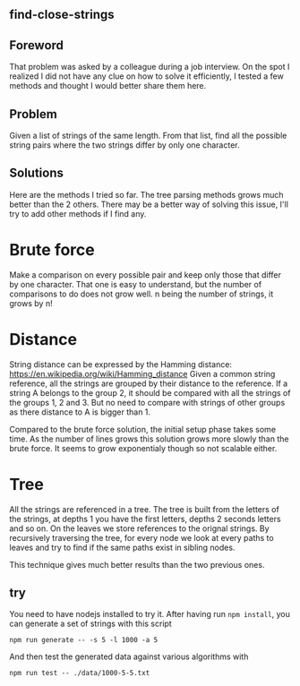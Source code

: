 ## find-close-strings

## Foreword
That problem was asked by a colleague during a job interview.
On the spot I realized I did not have any clue on how to solve it efficiently, I tested a few methods and thought I would better share them here.

## Problem
Given a list of strings of the same length.
From that list, find all the possible string pairs where the two strings differ by only one character.

## Solutions
Here are the methods I tried so far. The tree parsing methods grows much better than the 2 others. There may be a better way of solving this issue, I'll try to add other methods if I find any.

# Brute force
Make a comparison on every possible pair and keep only those that differ by one character.
That one is easy to understand, but the number of comparisons to do does not grow well.
n being the number of strings, it grows by n!

# Distance
String distance can be expressed by the Hamming distance: https://en.wikipedia.org/wiki/Hamming_distance
Given a common string reference, all the strings are grouped by their distance to the reference.
If a string A belongs to the group 2, it should be compared with all the strings of the groups 1, 2 and 3. But no need to compare with strings of other groups as there distance to A is bigger than 1.

Compared to the brute force solution, the initial setup phase takes some time.
As the number of lines grows this solution grows more slowly than the brute force.
It seems to grow exponentialy though so not scalable either.

# Tree
All the strings are referenced in a tree.
The tree is built from the letters of the strings, at depths 1 you have the first letters, depths 2 seconds letters and so on.
On the leaves we store references to the orignal strings.
By recursively traversing the tree, for every node we look at every paths to leaves and try to find if the same paths exist in sibling nodes.

This technique gives much better results than the two previous ones.



## try
You need to have nodejs installed to try it.
After having run `npm install`, you can generate a set of strings with this script
```
npm run generate -- -s 5 -l 1000 -a 5
```
And then test the generated data against various algorithms with
```
npm run test -- ./data/1000-5-5.txt
```
